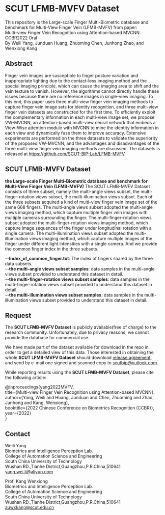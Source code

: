 # SCUT LFMB-MVFV Dataset
This repository is the Large-scale Finger Multi-Biometric database and benchmark for Multi-View Finger Vein (LFMB-MVFV) from paper:   
Multi-view Finger Vein Recognition using Attention-based MVCNN.   CCBR2022 Oral  
By Weili Yang, Junduan Huang, Zhuoming Chen, Junhong Zhao, and Wenxiong Kang  


## Abstract
Finger vein images are susceptible to finger posture variation and inappropriate lighting due to the contact-less imaging method and the special imaging principle, which can cause the imaging area to shift and the vein texture to vanish. However, the algorithms cannot directly handle these issues because there are no reference images in single-view imaging. To this end, this paper uses three multi-view finger vein imaging methods to capture finger vein image sets for identity recognition, and three multi-view finger vein datasets are constructed for the first time. To efficiently exploit the complementary information in each multi-view image set, we propose VW-MVCNN, an attention-based multi-view neural network that embeds a View-Wise attention module with MVCNN to mine the identity information in each view and dynamically fuse them to improve accuracy. Extensive experiments are performed on the three datasets to validate the superiority of the proposed VW-MVCNN, and the advantages and disadvantages of the three multi-view finger vein imaging methods are discussed. The datasets is released at https://github.com/SCUT-BIP-Lab/LFMB-MVFV.


## SCUT LFMB-MVFV Dataset
**the Large-scale Finger Multi-Biometric database and benchmark for Multi-View Finger Vein (LFMB-MVFV)**
The SCUT LFMB-MVFV Dataset consists of three subset, namely the multi-angle views subset, the multi-finger-rotation views subset, the multi-illumination views subset. Each of the three subsets acquired a kind of multi-view finger vein image set of the same 668 fingers. The multi-angle views subset adopted the multi-angle views imaging method, which capture multiple finger vein images with multiple cameras surrounding the finger. The multi-finger-rotation views subset adopted the multi-finger-rotation views imaging method, which capture image sequences of the finger under longitudinal rotation with a single camera. The multi-illumination views subset adopted the multi-illumination views imaging method, which capture multiple images of the finger under different light intensities with a single camera. And we provide the common finger index in the three subsets.


--__Index_of_common_finger.txt__: The index of fingers shared by the three data subsets.   
--__the multi-angle views subset samples__: data samples in the multi-angle views subset provided to understand this dataset in detail.  
--__the multi-finger-rotation views subset samples__: data samples in the multi-finger-rotation views subset provided to understand this dataset in detail.  
--__the multi-illumination views subset samples__: data samples in the multi-illumination views subset provided to understand this dataset in detail. 


## Request
The __SCUT LFMB-MVFV Dataset__ is publicly available(free of charge) to the research community. Unfortunately, due to privacy reasons, we cannot provide the database for commercial use.

We have made part of the dataset available for download in the repo in order to get a detailed view of this data. Those interested in obtaining the whole __SCUT LFMB-MVFV Dataset__ should download [release agreement](https://github.com/SCUT-BIP-Lab/LFMB-MVFV/blob/main/SCUT%20LFMB-MVFV%20Database%20Release%20Agreement.docx), and send by e-mail one signed and scanned copy to scutbip@outlook.com.


While reporting results using the __SCUT LFMB-MVFV Dataset__, please cite the following article:    

@inproceedings{yang2022MVFV,  
  title={Multi-view Finger Vein Recognition using Attention-based MVCNN},  
  author={Yang, Weili and Huang, Junduan and Chen, Zhuoming and Zhao, Junhong and Kang, Wenxiong},  
  booktitle={2022 Chinese Conference on Biometrics Recognition (CCBR)},  
  year={2022}  
}  




## Contact
Weili Yang   
Biometrics and Intelligence Perception Lab.   
College of Automation Science and Engineering   
South China University of Technology    
Wushan RD.,Tianhe District,Guangzhou,P.R.China,510641   
yang.wei.li@aliyun.com 



Prof. Kang Wenxiong   
Biometrics and Intelligence Perception Lab.   
College of Automation Science and Engineering   
South China University of Technology   
Wushan RD.,Tianhe District,Guangzhou,P.R.China,510641      
auwxkang@scut.edu.cn   
